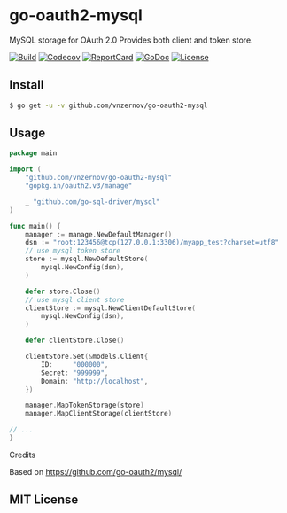 # go-oauth2-mysql
MySQL storage for OAuth 2.0  Provides both client and token store.

[![Build][Build-Status-Image]][Build-Status-Url] [![Codecov][codecov-image]][codecov-url] [![ReportCard][reportcard-image]][reportcard-url] [![GoDoc][godoc-image]][godoc-url] [![License][license-image]][license-url]

## Install

``` bash
$ go get -u -v github.com/vnzernov/go-oauth2-mysql
```

## Usage

``` go
package main

import (
	"github.com/vnzernov/go-oauth2-mysql"
	"gopkg.in/oauth2.v3/manage"

	_ "github.com/go-sql-driver/mysql"
)

func main() {
	manager := manage.NewDefaultManager()
	dsn := "root:123456@tcp(127.0.0.1:3306)/myapp_test?charset=utf8"
	// use mysql token store
	store := mysql.NewDefaultStore(
		mysql.NewConfig(dsn),
	)

	defer store.Close()
	// use mysql client store
	clientStore := mysql.NewClientDefaultStore(
		mysql.NewConfig(dsn),
	)

	defer clientStore.Close()

	clientStore.Set(&models.Client{
		ID:     "000000",
		Secret: "999999",
		Domain: "http://localhost",
	})

	manager.MapTokenStorage(store)
	manager.MapClientStorage(clientStore)

// ...
}

```
Credits

Based on https://github.com/go-oauth2/mysql/

## MIT License

[Build-Status-Url]: https://travis-ci.org/vnzernov/go-oauth2-mysql
[Build-Status-Image]: https://travis-ci.org/vnzernov/go-oauth2-mysql.svg?branch=master
[codecov-url]: https://codecov.io/gh/vnzernov/go-oauth2-mysql
[codecov-image]: https://codecov.io/gh/vnzernov/go-oauth2-mysql/branch/master/graph/badge.svg
[reportcard-url]: https://goreportcard.com/report/github.com/vnzernov/go-oauth2-mysql
[reportcard-image]: https://goreportcard.com/badge/github.com/vnzernov/go-oauth2-mysql
[godoc-url]: https://godoc.org/github.com/vnzernov/go-oauth2-mysql
[godoc-image]: https://godoc.org/github.com/vnzernov/go-oauth2-mysql?status.svg
[license-url]: http://opensource.org/licenses/MIT
[license-image]: https://img.shields.io/npm/l/express.svg
